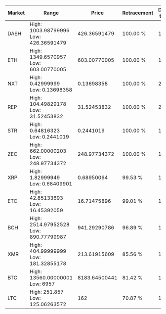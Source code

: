 | Market | Range | Price| Retracement | Doubles to 50% |
| --- | --- | --- | --- | --- |
| DASH | High: 1003.98799996<br />Low: 426.36591479 | 426.36591479 | 100.00 % | 1.68 |
| ETH | High: 1349.6570957<br />Low: 603.00770005 | 603.00770005 | 100.00 % | 1.62 |
| NXT | High: 0.42999999<br />Low: 0.13698358 | 0.13698358 | 100.00 % | 2.07 |
| REP | High: 104.49829178<br />Low: 31.52453832 | 31.52453832 | 100.00 % | 2.16 |
| STR | High: 0.64816323<br />Low: 0.2441019 | 0.2441019 | 100.00 % | 1.83 |
| ZEC | High: 662.00000203<br />Low: 248.97734372 | 248.97734372 | 100.00 % | 1.83 |
| XRP | High: 1.82999949<br />Low: 0.68409901 | 0.68950064 | 99.53 % | 1.82 |
| ETC | High: 42.85133693<br />Low: 16.45392059 | 16.71475896 | 99.01 % | 1.77 |
| BCH | High: 2514.97952528<br />Low: 890.77799987 | 941.29290786 | 96.89 % | 1.81 |
| XMR | High: 404.99999999<br />Low: 181.32855178 | 213.61915609 | 85.56 % | 1.37 |
| BTC | High: 13560.00000001<br />Low: 6957 | 8183.64500441 | 81.42 % | 1.25 |
| LTC | High: 251.857<br />Low: 125.06263572 | 162 | 70.87 % | 1.16 |
